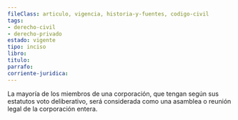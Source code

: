 ```yaml
---
fileClass: articulo, vigencia, historia-y-fuentes, codigo-civil
tags:
- derecho-civil
- derecho-privado
estado: vigente
tipo: inciso
libro:
titulo:
parrafo:
corriente-juridica:
---
```

La mayoría de los miembros de una corporación, que tengan según sus estatutos voto deliberativo, será considerada como una asamblea o reunión legal de la corporación entera.